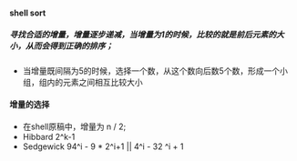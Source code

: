 #### shell sort 

##### 寻找合适的增量，增量逐步递减，当增量为1的时候，比较的就是前后元素的大小，从而会得到正确的排序；

* 当增量既间隔为5的时候，选择一个数，从这个数向后数5个数，形成一个小组，组内的元素之间相互比较大小

#### 增量的选择

* 在shell原稿中，增量为  n / 2;
* Hibbard  2^k-1
* Sedgewick 94^i - 9 * 2^i+1 || 4^i - 32 ^i + 1

